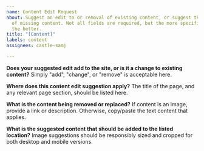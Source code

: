 ```yaml
---
name: Content Edit Request
about: Suggest an edit to or removal of existing content, or suggest the addition
  of missing content. Not all fields are required, but the more specific you can be
  the better.
title: "[Content]"
labels: content
assignees: castle-samj

---
```


**Does your suggested edit add to the site, or is it a change to existing content?**
Simply "add", "change", or "remove" is acceptable here. 

**Where does this content edit suggestion apply?**
The title of the page, and any relevant page section, should be listed here. 

**What is the content being removed or replaced?**
If content is an image, provide a link or description. Otherwise, copy/paste the text content that applies.

**What is the suggested content that should be added to the listed location?**
Image suggestions should be responsibly sized and cropped for both desktop and mobile versions.
